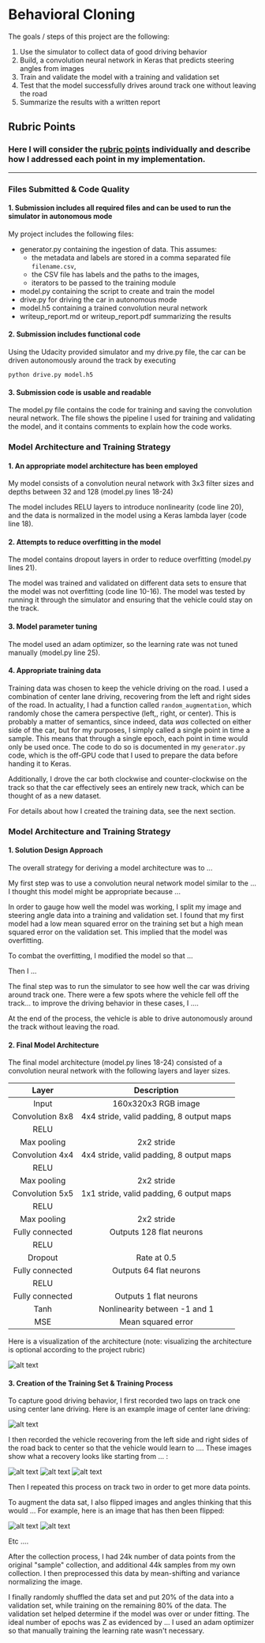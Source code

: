 # **Behavioral Cloning** 


The goals / steps of this project are the following:

1. Use the simulator to collect data of good driving behavior
2. Build, a convolution neural network in Keras that predicts steering angles from images
3. Train and validate the model with a training and validation set
4. Test that the model successfully drives around track one without leaving the road
5. Summarize the results with a written report


[//]: # (Image References)

[image1]: ./examples/placeholder.png "Model Visualization"
[image2]: ./examples/placeholder.png "Grayscaling"
[image3]: ./examples/placeholder_small.png "Recovery Image"
[image4]: ./examples/placeholder_small.png "Recovery Image"
[image5]: ./examples/placeholder_small.png "Recovery Image"
[image6]: ./examples/placeholder_small.png "Normal Image"
[image7]: ./examples/placeholder_small.png "Flipped Image"

## Rubric Points
### Here I will consider the [rubric points](https://review.udacity.com/#!/rubrics/432/view) individually and describe how I addressed each point in my implementation.  

---
### Files Submitted & Code Quality

#### 1. Submission includes all required files and can be used to run the simulator in autonomous mode

My project includes the following files:

* generator.py containing the ingestion of data. This assumes:
   * the metadata and labels are stored in a comma separated file `filename.csv`,
   * the CSV file has labels and the paths to the images,
   * iterators to be passed to the training module
* model.py containing the script to create and train the model
* drive.py for driving the car in autonomous mode
* model.h5 containing a trained convolution neural network 
* writeup_report.md or writeup_report.pdf summarizing the results

#### 2. Submission includes functional code
Using the Udacity provided simulator and my drive.py file, the car can be driven autonomously around the track by executing 
```
python drive.py model.h5
```

#### 3. Submission code is usable and readable

The model.py file contains the code for training and saving the convolution neural network. The file shows the pipeline I used for training and validating the model, and it contains comments to explain how the code works.

### Model Architecture and Training Strategy

#### 1. An appropriate model architecture has been employed

My model consists of a convolution neural network with 3x3 filter sizes and depths between 32 and 128 (model.py lines 18-24) 

The model includes RELU layers to introduce nonlinearity (code line 20), and the data is normalized in the model using a Keras lambda layer (code line 18). 


#### 2. Attempts to reduce overfitting in the model

The model contains dropout layers in order to reduce overfitting (model.py lines 21). 

The model was trained and validated on different data sets to ensure that the model was not overfitting (code line 10-16). The model was tested by running it through the simulator and ensuring that the vehicle could stay on the track.

#### 3. Model parameter tuning

The model used an adam optimizer, so the learning rate was not tuned manually (model.py line 25).

#### 4. Appropriate training data

Training data was chosen to keep the vehicle driving on the road. I used a combination of center lane driving, recovering from the left and right sides of the road. In actuality, I had a function called `random_augmentation`, which randomly chose the camera perspective (left,, right, or center). This is probably a matter of semantics, since indeed, data *was* collected on either side of the car, but for my purposes, I simply called a single point in time a sample. This means that through a single epoch, each point in time would only be used once. The code to do so is documented in my `generator.py` code, which is the off-GPU code that I used to prepare the data before handing it to Keras.

Additionally, I drove the car both clockwise and counter-clockwise on the track so that the car effectively sees an entirely new track, which can be thought of as a new dataset.

For details about how I created the training data, see the next section. 

### Model Architecture and Training Strategy

#### 1. Solution Design Approach

The overall strategy for deriving a model architecture was to ...

My first step was to use a convolution neural network model similar to the ... I thought this model might be appropriate because ...

In order to gauge how well the model was working, I split my image and steering angle data into a training and validation set. I found that my first model had a low mean squared error on the training set but a high mean squared error on the validation set. This implied that the model was overfitting. 

To combat the overfitting, I modified the model so that ...

Then I ... 

The final step was to run the simulator to see how well the car was driving around track one. There were a few spots where the vehicle fell off the track... to improve the driving behavior in these cases, I ....

At the end of the process, the vehicle is able to drive autonomously around the track without leaving the road.

#### 2. Final Model Architecture

The final model architecture (model.py lines 18-24) consisted of a convolution neural network with the following layers and layer sizes.

| Layer         		|     Description	        					| 
|:---------------------:|:---------------------------------------------:| 
| Input         		| 160x320x3 RGB image | 
| Convolution 8x8     	| 4x4 stride, valid padding, 8 output maps |
| RELU					|						|
| Max pooling	      	| 2x2 stride |
| Convolution 4x4	    | 4x4 stride, valid padding, 8 output maps    |
| RELU					|						|
| Max pooling	      	| 2x2 stride |
| Convolution 5x5	    | 1x1 stride, valid padding, 6 output maps    |
| RELU					|						|
| Max pooling	      	| 2x2 stride |
| Fully connected		|  Outputs 128 flat neurons|
| RELU					|						|
| Dropout					|	Rate at 0.5 |
| Fully connected		|  Outputs 64 flat neurons|
| RELU					|						|
| Fully connected		|  Outputs 1 flat neurons|
| Tanh			| Nonlinearity between -1 and 1 |
| MSE | Mean squared error |
 

Here is a visualization of the architecture (note: visualizing the architecture is optional according to the project rubric)

![alt text][image1]

#### 3. Creation of the Training Set & Training Process

To capture good driving behavior, I first recorded two laps on track one using center lane driving. Here is an example image of center lane driving:

![alt text][image2]

I then recorded the vehicle recovering from the left side and right sides of the road back to center so that the vehicle would learn to .... These images show what a recovery looks like starting from ... :

![alt text][image3]
![alt text][image4]
![alt text][image5]

Then I repeated this process on track two in order to get more data points.

To augment the data sat, I also flipped images and angles thinking that this would ... For example, here is an image that has then been flipped:

![alt text][image6]
![alt text][image7]

Etc ....

After the collection process, I had 24k number of data points from the original "sample" collection, and additional 44k samples from my own collection. I then preprocessed this data by mean-shifting and variance normalizing the image.


I finally randomly shuffled the data set and put 20% of the data into a validation set, while training on the remaining 80% of the data. The validation set helped determine if the model was over or under fitting. The ideal number of epochs was Z as evidenced by ... I used an adam optimizer so that manually training the learning rate wasn't necessary.
